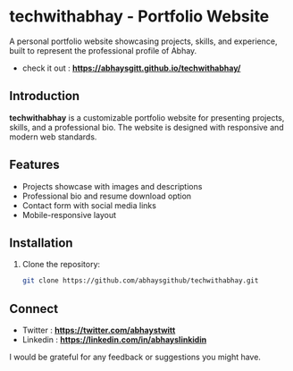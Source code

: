 
# techwithabhay - Portfolio Website

A personal portfolio website showcasing projects, skills, and experience, built to represent the professional profile of Abhay.
- check it out : **https://abhaysgitt.github.io/techwithabhay/**
  
## Introduction

**techwithabhay** is a customizable portfolio website for presenting projects, skills, and a professional bio. The website is designed with responsive and modern web standards.

## Features

- Projects showcase with images and descriptions
- Professional bio and resume download option
- Contact form with social media links
- Mobile-responsive layout

## Installation

1. Clone the repository:
   ```bash
   git clone https://github.com/abhaysgithub/techwithabhay.git


## Connect
- Twitter : **https://twitter.com/abhaystwitt**
- Linkedin : **https://linkedin.com/in/abhayslinkidin**

I would be grateful for any feedback or suggestions you might have.

